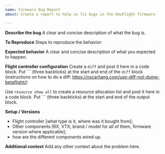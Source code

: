 ```yaml
---
name: Firmware Bug Report
about: Create a report to help us fix bugs in the EmuFlight firmware

---
```


**Describe the bug**
A clear and concise description of what the bug is.

**To Reproduce**
Steps to reproduce the behavior:

**Expected behavior**
A clear and concise description of what you expected to happen.

**Flight controller configuration**
Create a `diff` and post it here in a code block. Put ``` (three backticks) at the start and end of the `diff` block (instructions  on how to do a diff: https://oscarliang.com/use-diff-not-dump-betaflight/)

Use `resource show all` to create a resource allocation list and post it here in a code block. Put ``` (three backticks) at the start and end of the output block.

**Setup / Versions**
 - Flight controller [what type is it, where was it bought from];
 - Other components [RX, VTX, brand / model for all of them, firmware version where applicable];
 - how are the different components wired up.

**Additional context**
Add any other context about the problem here.
